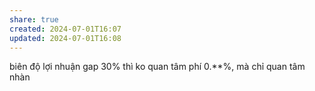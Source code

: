 ```yaml
---
share: true
created: 2024-07-01T16:07
updated: 2024-07-01T16:08
---
```

biên độ lợi nhuận
gap 30% thì ko quan tâm phí 0.**%, mà chỉ quan tâm nhàn
